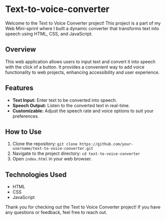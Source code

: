 # Text-to-voice-converter

Welcome to the Text to Voice Converter project! This project is a part of my Web Mini-sprint where I built a dynamic converter that transforms text into speech using HTML, CSS, and JavaScript.

## Overview

This web application allows users to input text and convert it into speech with the click of a button. It provides a convenient way to add voice functionality to web projects, enhancing accessibility and user experience.

## Features

- **Text Input:** Enter text to be converted into speech.
- **Speech Output:** Listen to the converted text in real-time.
- **Customizable:** Adjust the speech rate and voice options to suit your preferences.

## How to Use

1. Clone the repository: `git clone https://github.com/your-username/text-to-voice-converter.git`
2. Navigate to the project directory: `cd text-to-voice-converter`
3. Open `index.html` in your web browser.

## Technologies Used

- HTML
- CSS
- JavaScript

Thank you for checking out the Text to Voice Converter project! If you have any questions or feedback, feel free to reach out.
